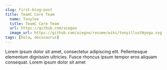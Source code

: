 ```yaml
---
slug: first-blog-post
title: TeamC Core Team
  name: Tonylee
  title: TeamC Core Team
  url: https://github.com/aiegoo
  image_url: https://github.com/aiegoo/resume/wiki/tonyillustWyoga.svg
tags: [hola, docusaurus]
---
```


Lorem ipsum dolor sit amet, consectetur adipiscing elit. Pellentesque elementum dignissim ultricies. Fusce rhoncus ipsum tempor eros aliquam consequat. Lorem ipsum dolor sit amet
